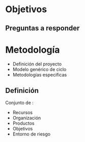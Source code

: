 # Objetivos
## Preguntas a responder
# Metodología
- Definición del proyecto
- Modelo genérico de ciclo
- Metodologías especificas

## Definición
Conjunto de :
- Recursos
- Organización
- Productos
- Objetivos
- Entorno de riesgo


